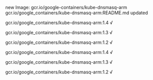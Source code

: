 new Image: gcr.io/google-containers/kube-dnsmasq-arm
gcr.io/google_containers/kube-dnsmasq-arm:README.md updated 

gcr.io/google_containers/kube-dnsmasq-arm:1.4 √

gcr.io/google_containers/kube-dnsmasq-arm:1.3 √

gcr.io/google_containers/kube-dnsmasq-arm:1.2 √

gcr.io/google_containers/kube-dnsmasq-arm:1.4 √

gcr.io/google_containers/kube-dnsmasq-arm:1.3 √

gcr.io/google_containers/kube-dnsmasq-arm:1.2 √

